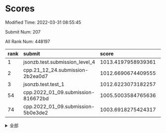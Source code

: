 # Scores

Modified Time: 2022-03-31 08:55:45

Submit Num: 207

All Rank Num: 448197

| rank |               submit               |       score        |       sigma        | pk_num |
| :--- | :--------------------------------- | :----------------- | :----------------- | :----- |
| 1    | jsonzb.test.submission_level_4     | 1013.4197958939361 | 0.82303404796612   | 8667   |
| 2    | cpp.21_12_24.submission-2b2ea0d7   | 1012.6690674409555 | 0.7822341337136389 | 8661   |
| 3    | jsonzb.test.test_1                 | 1012.6223073182257 | 0.813328352932482  | 8661   |
| 54   | cpp.2022_01_09.submission-816672bd | 1005.5003584765636 | 0.715080790790379  | 8660   |
| 74   | cpp.2022_01_09.submission-5b0e3de2 | 1003.6918275424317 | 0.724024433221273  | 8662   |


<details>
<summary>全部</summary>

| rank |                 submit                 |       score        |       sigma        | pk_num |
| :--- | :------------------------------------- | :----------------- | :----------------- | :----- |
| 1    | jsonzb.test.submission_level_4         | 1013.4197958939361 | 0.82303404796612   | 8667   |
| 2    | cpp.21_12_24.submission-2b2ea0d7       | 1012.6690674409555 | 0.7822341337136389 | 8661   |
| 3    | jsonzb.test.test_1                     | 1012.6223073182257 | 0.813328352932482  | 8661   |
| 4    | gobigger.level_3.submission_level_3_21 | 1011.8524321264764 | 0.7736947861025787 | 8658   |
| 5    | gobigger.level_3.submission_level_3_0  | 1011.5541897588196 | 0.7636189868479759 | 8666   |
| 6    | gobigger.level_3.submission_level_3_4  | 1011.4775487593658 | 0.7715087104781654 | 8655   |
| 7    | gobigger.level_3.submission_level_3_26 | 1011.3722780168519 | 0.7627779600951474 | 8666   |
| 8    | gobigger.level_3.submission_level_3_30 | 1011.1034959276568 | 0.7557473189981059 | 8658   |
| 9    | gobigger.level_3.submission_level_3_49 | 1011.0660732233928 | 0.7691701431258168 | 8662   |
| 10   | gobigger.level_3.submission_level_3_12 | 1011.012573605609  | 0.7702553077151315 | 8661   |
| 11   | gobigger.level_3.submission_level_3_3  | 1010.9479352778968 | 0.7899998220200097 | 8664   |
| 12   | gobigger.level_3.submission_level_3_11 | 1010.8561837003398 | 0.7748573551622907 | 8661   |
| 13   | gobigger.level_3.submission_level_3_29 | 1010.6564689337429 | 0.7744819927387669 | 8665   |
| 14   | gobigger.level_3.submission_level_3_40 | 1010.5919490042959 | 0.7520934067931081 | 8668   |
| 15   | gobigger.level_3.submission_level_3_31 | 1010.554527443026  | 0.7698240721041921 | 8661   |
| 16   | gobigger.level_3.submission_level_3_41 | 1010.5277831349251 | 0.7595487544631708 | 8660   |
| 17   | gobigger.level_3.submission_level_3_19 | 1010.4940428818196 | 0.7686620279396348 | 8661   |
| 18   | gobigger.level_3.submission_level_3_17 | 1010.4773562703539 | 0.7608906793666476 | 8658   |
| 19   | gobigger.level_3.submission_level_3_39 | 1010.4762531946042 | 0.7645921649702312 | 8665   |
| 20   | gobigger.level_3.submission_level_3_43 | 1010.3844308089048 | 0.7844556096385741 | 8661   |
| 21   | gobigger.level_3.submission_level_3_9  | 1010.3806242449035 | 0.7710291872944213 | 8660   |
| 22   | gobigger.level_3.submission_level_3_47 | 1010.379787652999  | 0.7645707273655566 | 8663   |
| 23   | gobigger.level_3.submission_level_3_36 | 1010.3754340304314 | 0.7574170404071201 | 8662   |
| 24   | gobigger.level_3.submission_level_3_22 | 1010.3478848107763 | 0.751649817533999  | 8658   |
| 25   | gobigger.level_3.submission_level_3_37 | 1010.1599592225114 | 0.7611547516666914 | 8662   |
| 26   | gobigger.level_3.submission_level_3_25 | 1010.148526103756  | 0.7566816071858505 | 8659   |
| 27   | gobigger.level_3.submission_level_3_5  | 1010.1139761589645 | 0.7714869774853077 | 8660   |
| 28   | gobigger.level_3.submission_level_3_33 | 1010.0385502082149 | 0.7391405931007353 | 8655   |
| 29   | gobigger.level_3.submission_level_3_15 | 1009.9453877926114 | 0.7618628682885193 | 8658   |
| 30   | gobigger.level_3.submission_level_3_46 | 1009.9388437670414 | 0.7686100289895241 | 8663   |
| 31   | gobigger.level_3.submission_level_3_32 | 1009.8537903872639 | 0.7538089932147128 | 8664   |
| 32   | gobigger.level_3.submission_level_3_23 | 1009.7972968988307 | 0.7536624596129042 | 8663   |
| 33   | gobigger.level_3.submission_level_3_38 | 1009.6720889213294 | 0.7591643631145942 | 8657   |
| 34   | gobigger.level_3.submission_level_3_44 | 1009.6547573617408 | 0.7437123465933968 | 8660   |
| 35   | gobigger.level_3.submission_level_3_6  | 1009.6513239744596 | 0.767942103294099  | 8659   |
| 36   | gobigger.level_3.submission_level_3_10 | 1009.5209848123587 | 0.7542364167759791 | 8657   |
| 37   | gobigger.level_3.submission_level_3_20 | 1009.5197726179235 | 0.7471727772461338 | 8658   |
| 38   | gobigger.level_3.submission_level_3_2  | 1009.476687039792  | 0.7453114416936443 | 8656   |
| 39   | gobigger.level_3.submission_level_3_24 | 1009.3756239633074 | 0.7320160314316493 | 8658   |
| 40   | gobigger.level_3.submission_level_3_48 | 1009.3637636702465 | 0.7537789442759559 | 8663   |
| 41   | gobigger.level_3.submission_level_3_16 | 1009.3110883878294 | 0.7356995563445566 | 8656   |
| 42   | gobigger.level_3.submission_level_3_27 | 1009.2418223130848 | 0.7415831996629154 | 8663   |
| 43   | gobigger.level_3.submission_level_3_1  | 1009.2244513150439 | 0.7545365752238432 | 8658   |
| 44   | gobigger.level_3.submission_level_3_34 | 1009.194752734472  | 0.7314039944740804 | 8660   |
| 45   | gobigger.level_3.submission_level_3_13 | 1009.169824451186  | 0.752838961056015  | 8658   |
| 46   | gobigger.level_3.submission_level_3_14 | 1009.157801302626  | 0.7598501968397359 | 8659   |
| 47   | gobigger.level_3.submission_level_3_42 | 1009.1053098907595 | 0.7486798846989796 | 8658   |
| 48   | gobigger.level_3.submission_level_3_18 | 1009.0534063344156 | 0.7496647756164512 | 8663   |
| 49   | gobigger.level_3.submission_level_3_8  | 1009.0363205510807 | 0.7451384905013112 | 8651   |
| 50   | gobigger.level_3.submission_level_3_45 | 1008.9187340627167 | 0.7710890948238284 | 8665   |
| 51   | gobigger.level_3.submission_level_3_35 | 1008.7462988500869 | 0.7393310910989592 | 8663   |
| 52   | gobigger.level_3.submission_level_3_7  | 1008.742966449604  | 0.7405799809500193 | 8658   |
| 53   | gobigger.level_3.submission_level_3_28 | 1008.6165925612822 | 0.7548603461152398 | 8661   |
| 54   | cpp.2022_01_09.submission-816672bd     | 1005.5003584765636 | 0.715080790790379  | 8660   |
| 55   | gobigger.level_1.submission_level_1_31 | 1005.337792291038  | 0.7232668619684021 | 8666   |
| 56   | gobigger.level_1.submission_level_1_0  | 1005.2167677992761 | 0.7107728671741603 | 8662   |
| 57   | gobigger.level_1.submission_level_1_7  | 1004.4083863951894 | 0.7086468599604805 | 8660   |
| 58   | gobigger.level_1.submission_level_1_27 | 1004.3203357436188 | 0.7316520698469855 | 8658   |
| 59   | gobigger.level_1.submission_level_1_42 | 1004.2252535625784 | 0.7223984879811558 | 8656   |
| 60   | gobigger.level_1.submission_level_1_40 | 1004.2002374473484 | 0.7125511004953006 | 8662   |
| 61   | gobigger.level_1.submission_level_1_39 | 1004.1601812471778 | 0.7277874998892779 | 8659   |
| 62   | gobigger.level_1.submission_level_1_36 | 1004.1129141745913 | 0.7115402264496399 | 8665   |
| 63   | gobigger.level_1.submission_level_1_48 | 1004.0496775589713 | 0.7105057189635645 | 8657   |
| 64   | gobigger.level_1.submission_level_1_24 | 1004.0193192533575 | 0.7284275221667051 | 8664   |
| 65   | gobigger.level_1.submission_level_1_26 | 1003.9975801130629 | 0.7175774088811476 | 8665   |
| 66   | gobigger.level_1.submission_level_1_30 | 1003.9971057094187 | 0.7209619663292645 | 8660   |
| 67   | gobigger.level_1.submission_level_1_4  | 1003.9428050095437 | 0.7222522687210314 | 8660   |
| 68   | gobigger.level_1.submission_level_1_33 | 1003.863441523098  | 0.714251795521473  | 8658   |
| 69   | gobigger.level_1.submission_level_1_38 | 1003.8443046241846 | 0.723766450335198  | 8660   |
| 70   | gobigger.level_1.submission_level_1_47 | 1003.844162787215  | 0.7246720366509811 | 8662   |
| 71   | gobigger.level_1.submission_level_1_10 | 1003.8323796504101 | 0.727912507776197  | 8661   |
| 72   | gobigger.level_1.submission_level_1_11 | 1003.7736455843424 | 0.7203450085209792 | 8653   |
| 73   | gobigger.level_1.submission_level_1_19 | 1003.77232030645   | 0.7252682253783344 | 8658   |
| 74   | cpp.2022_01_09.submission-5b0e3de2     | 1003.6918275424317 | 0.724024433221273  | 8662   |
| 75   | gobigger.level_1.submission_level_1_9  | 1003.6746336173712 | 0.7236411024593958 | 8661   |
| 76   | gobigger.level_1.submission_level_1_14 | 1003.6445706530623 | 0.7084954836335438 | 8662   |
| 77   | gobigger.level_1.submission_level_1_21 | 1003.6085991355633 | 0.7225376518992196 | 8665   |
| 78   | gobigger.level_1.submission_level_1_15 | 1003.486686368047  | 0.7202311777825524 | 8654   |
| 79   | gobigger.level_1.submission_level_1_18 | 1003.4319624348401 | 0.7083854850974041 | 8661   |
| 80   | gobigger.level_1.submission_level_1_13 | 1003.4262051270142 | 0.7069080794175345 | 8660   |
| 81   | gobigger.level_1.submission_level_1_32 | 1003.4149125380073 | 0.7146909189148786 | 8656   |
| 82   | gobigger.level_1.submission_level_1_41 | 1003.3895057039484 | 0.7192997698329789 | 8663   |
| 83   | gobigger.level_1.submission_level_1_6  | 1003.2470603491628 | 0.7219191304962681 | 8663   |
| 84   | gobigger.level_1.submission_level_1_1  | 1003.2189272351801 | 0.7275363723920022 | 8663   |
| 85   | gobigger.level_1.submission_level_1_12 | 1003.1936443111377 | 0.7195305104543878 | 8657   |
| 86   | gobigger.level_1.submission_level_1_49 | 1003.1365947111785 | 0.7144425305051395 | 8662   |
| 87   | gobigger.level_1.submission_level_1_17 | 1003.074781615509  | 0.7204592663285966 | 8660   |
| 88   | gobigger.level_1.submission_level_1_43 | 1003.0520623450202 | 0.7117969269874456 | 8665   |
| 89   | gobigger.level_1.submission_level_1_5  | 1003.0106829877077 | 0.7165801178312446 | 8666   |
| 90   | gobigger.level_1.submission_level_1_23 | 1002.9716862349388 | 0.7258421549809573 | 8661   |
| 91   | gobigger.level_1.submission_level_1_44 | 1002.9681952846572 | 0.7206821301797508 | 8657   |
| 92   | gobigger.level_1.submission_level_1_22 | 1002.9668020612509 | 0.7195240007923155 | 8659   |
| 93   | gobigger.level_1.submission_level_1_25 | 1002.7656350503285 | 0.7062630918842309 | 8663   |
| 94   | gobigger.level_1.submission_level_1_20 | 1002.7592850609738 | 0.713252033815516  | 8662   |
| 95   | gobigger.level_1.submission_level_1_35 | 1002.6086756007795 | 0.7206955117660765 | 8661   |
| 96   | gobigger.level_1.submission_level_1_29 | 1002.6062682569761 | 0.7180536036836519 | 8660   |
| 97   | gobigger.level_1.submission_level_1_16 | 1002.6013034757567 | 0.6978325627069366 | 8662   |
| 98   | gobigger.level_1.submission_level_1_28 | 1002.5418448651858 | 0.7191329776434026 | 8658   |
| 99   | gobigger.level_1.submission_level_1_46 | 1002.5365341726313 | 0.7156049643151149 | 8660   |
| 100  | gobigger.level_1.submission_level_1_8  | 1002.380822805531  | 0.7038776880790888 | 8663   |
| 101  | gobigger.level_1.submission_level_1_37 | 1002.3357657852063 | 0.7105606261573134 | 8664   |
| 102  | gobigger.level_1.submission_level_1_34 | 1002.2141965989114 | 0.7179801469528877 | 8663   |
| 103  | gobigger.level_1.submission_level_1_3  | 1002.2000496732317 | 0.7065983065326271 | 8661   |
| 104  | gobigger.level_1.submission_level_1_2  | 1001.8384760406323 | 0.709968998767427  | 8660   |
| 105  | gobigger.level_1.submission_level_1_45 | 1000.9920695971208 | 0.7063476521100632 | 8661   |
| 106  | gobigger.random.submission_random_12   | 997.4948855078759  | 0.705496416345005  | 8657   |
| 107  | gobigger.random.submission_random_3    | 997.1872733492746  | 0.7003818655505485 | 8663   |
| 108  | gobigger.random.submission_random_35   | 997.0312896831374  | 0.7022214084434969 | 8665   |
| 109  | gobigger.random.submission_random_1    | 996.8269199301373  | 0.7220531574799557 | 8660   |
| 110  | gobigger.random.submission_random_2    | 996.7452261372534  | 0.7057426705466427 | 8657   |
| 111  | gobigger.random.submission_random_18   | 996.6958601121512  | 0.7123911167072745 | 8661   |
| 112  | gobigger.random.submission_random_15   | 996.6634668549226  | 0.700143620782966  | 8662   |
| 113  | gobigger.random.submission_random_25   | 996.6227719615324  | 0.7142307784817186 | 8659   |
| 114  | gobigger.random.submission_random_40   | 996.5895924612146  | 0.711878882390305  | 8656   |
| 115  | gobigger.random.submission_random_47   | 996.5142378536872  | 0.7065340455116902 | 8666   |
| 116  | gobigger.random.submission_random_22   | 996.4592330124331  | 0.7195670980425102 | 8658   |
| 117  | gobigger.random.submission_random_38   | 996.4142131195977  | 0.7102357268507451 | 8661   |
| 118  | gobigger.random.submission_random_23   | 996.345274640971   | 0.7114014485245926 | 8662   |
| 119  | gobigger.random.submission_random_34   | 996.3374423097401  | 0.7050186476365707 | 8660   |
| 120  | gobigger.random.submission_random_29   | 996.2872486995258  | 0.6977526635893785 | 8659   |
| 121  | gobigger.random.submission_random_48   | 996.2329272716864  | 0.7062753816588867 | 8662   |
| 122  | gobigger.random.submission_random_42   | 996.2296999564751  | 0.7154423406460356 | 8664   |
| 123  | gobigger.random.submission_random_41   | 996.1945437157483  | 0.708846458674925  | 8664   |
| 124  | gobigger.random.submission_random_30   | 996.1808618723395  | 0.7220738126443268 | 8658   |
| 125  | gobigger.random.submission_random_36   | 996.1807058290796  | 0.7198102611363928 | 8660   |
| 126  | gobigger.random.submission_random_28   | 996.1608056127722  | 0.7089885216657916 | 8663   |
| 127  | gobigger.random.submission_random_39   | 996.1593295014011  | 0.7219048660132842 | 8656   |
| 128  | gobigger.random.submission_random_31   | 996.07715773768    | 0.7173434300881454 | 8663   |
| 129  | gobigger.random.submission_random_4    | 996.0751070017192  | 0.6954772328673449 | 8662   |
| 130  | gobigger.random.submission_random_37   | 996.0704905946687  | 0.7258500242315152 | 8661   |
| 131  | gobigger.random.submission_random_6    | 996.0627503108892  | 0.7367402246689471 | 8662   |
| 132  | gobigger.random.submission_random_44   | 996.0072230427504  | 0.710056300551145  | 8659   |
| 133  | gobigger.random.submission_random_49   | 995.9307006618383  | 0.7010865443763148 | 8663   |
| 134  | gobigger.random.submission_random_9    | 995.9074815359664  | 0.7093043919361398 | 8668   |
| 135  | gobigger.random.submission_random_27   | 995.8442192653156  | 0.7018583745653277 | 8661   |
| 136  | gobigger.random.submission_random_43   | 995.8358712695826  | 0.7317465152874191 | 8655   |
| 137  | gobigger.random.submission_random_21   | 995.8163261163986  | 0.7052566265933452 | 8653   |
| 138  | gobigger.random.submission_random_32   | 995.7105168684396  | 0.7053643808097246 | 8660   |
| 139  | gobigger.random.submission_random_14   | 995.6786263898995  | 0.7175084891375962 | 8658   |
| 140  | gobigger.random.submission_random_20   | 995.6609032839244  | 0.7061359933526283 | 8665   |
| 141  | gobigger.random.submission_random_7    | 995.6429783986855  | 0.7128150809537275 | 8659   |
| 142  | gobigger.random.submission_random_19   | 995.6254849578986  | 0.7231960538697467 | 8662   |
| 143  | gobigger.random.submission_random_5    | 995.538318877283   | 0.7263286740122646 | 8659   |
| 144  | gobigger.random.submission_random_10   | 995.5224600123167  | 0.7160868494180641 | 8665   |
| 145  | gobigger.random.submission_random_13   | 995.522262349526   | 0.7043310307671016 | 8660   |
| 146  | gobigger.random.submission_random_46   | 995.5014993067739  | 0.7357394948874655 | 8658   |
| 147  | gobigger.random.submission_random_45   | 995.4876319756473  | 0.7204570537605575 | 8662   |
| 148  | gobigger.random.submission_random_8    | 995.4128233493893  | 0.7123338074557924 | 8662   |
| 149  | gobigger.random.submission_random_16   | 995.1844916403772  | 0.7186369851470541 | 8667   |
| 150  | gobigger.random.submission_random_24   | 995.1031250287544  | 0.7193783227395228 | 8658   |
| 151  | gobigger.random.submission_random_33   | 995.0340851811804  | 0.7138166201188211 | 8666   |
| 152  | gobigger.random.submission_random_11   | 994.9906120826317  | 0.7141282258291115 | 8662   |
| 153  | gobigger.random.submission_random_26   | 994.975305229686   | 0.7146023000567681 | 8659   |
| 154  | gobigger.random.submission_random_0    | 994.8095524708733  | 0.7044872485822719 | 8662   |
| 155  | gobigger.level_2.submission_level_2_22 | 994.6040766986722  | 0.7272484430650206 | 8662   |
| 156  | gobigger.random.submission_random_17   | 994.5708663704447  | 0.7247573865771728 | 8661   |
| 157  | gobigger.level_2.submission_level_2_16 | 993.3413127565638  | 0.747184429563321  | 8658   |
| 158  | gobigger.level_2.submission_level_2_14 | 993.2819782802262  | 0.7338504888272463 | 8657   |
| 159  | gobigger.level_2.submission_level_2_11 | 993.2447845943959  | 0.7388606385207774 | 8659   |
| 160  | gobigger.level_2.submission_level_2_47 | 993.1974056532817  | 0.7364311693184674 | 8668   |
| 161  | gobigger.level_2.submission_level_2_44 | 993.159224706563   | 0.7291909455086392 | 8658   |
| 162  | gobigger.level_2.submission_level_2_20 | 993.020764446148   | 0.7436967944286795 | 8659   |
| 163  | gobigger.level_2.submission_level_2_19 | 992.966220083035   | 0.7488341287179345 | 8657   |
| 164  | gobigger.level_2.submission_level_2_18 | 992.9452288795634  | 0.7503873272242373 | 8657   |
| 165  | gobigger.level_2.submission_level_2_42 | 992.9282552039889  | 0.7426460845114196 | 8662   |
| 166  | gobigger.level_2.submission_level_2_4  | 992.9183149889682  | 0.7460127065528237 | 8657   |
| 167  | gobigger.level_2.submission_level_2_28 | 992.866904941924   | 0.7305786405343695 | 8662   |
| 168  | gobigger.level_2.submission_level_2_24 | 992.8635709044403  | 0.7267601376824085 | 8664   |
| 169  | gobigger.level_2.submission_level_2_1  | 992.6882259675757  | 0.7224188936747126 | 8661   |
| 170  | gobigger.level_2.submission_level_2_21 | 992.6062757013432  | 0.7354206214129508 | 8658   |
| 171  | gobigger.level_2.submission_level_2_33 | 992.5373221753422  | 0.7365890248188244 | 8662   |
| 172  | gobigger.level_2.submission_level_2_30 | 992.4762513022154  | 0.7244939295092336 | 8664   |
| 173  | gobigger.level_2.submission_level_2_45 | 992.4652365547186  | 0.746961962724641  | 8658   |
| 174  | gobigger.level_2.submission_level_2_17 | 992.3634410498828  | 0.7343884690685355 | 8661   |
| 175  | gobigger.level_2.submission_level_2_26 | 992.3400656002617  | 0.7553666695363709 | 8662   |
| 176  | gobigger.level_2.submission_level_2_6  | 992.275059157938   | 0.7392772938176065 | 8664   |
| 177  | gobigger.level_2.submission_level_2_49 | 992.1606528206923  | 0.7489376439109775 | 8660   |
| 178  | gobigger.level_2.submission_level_2_46 | 992.1368354756333  | 0.722971939569461  | 8665   |
| 179  | gobigger.level_2.submission_level_2_13 | 992.0454298366453  | 0.7370091472481357 | 8661   |
| 180  | gobigger.level_2.submission_level_2_34 | 991.9640967527951  | 0.7420041882202818 | 8661   |
| 181  | gobigger.level_2.submission_level_2_12 | 991.931633048709   | 0.7548841320902141 | 8662   |
| 182  | gobigger.level_2.submission_level_2_8  | 991.8954824069638  | 0.7442854934860157 | 8663   |
| 183  | gobigger.level_2.submission_level_2_31 | 991.816421114754   | 0.7576091294653996 | 8659   |
| 184  | gobigger.level_2.submission_level_2_15 | 991.8060476566578  | 0.7413119621297097 | 8662   |
| 185  | gobigger.level_2.submission_level_2_39 | 991.7421199875048  | 0.7431031603905872 | 8668   |
| 186  | gobigger.level_2.submission_level_2_29 | 991.7327286950575  | 0.751764194882101  | 8660   |
| 187  | gobigger.level_2.submission_level_2_9  | 991.729080804003   | 0.7411099729119394 | 8667   |
| 188  | gobigger.level_2.submission_level_2_32 | 991.6957138721181  | 0.7468590361391308 | 8661   |
| 189  | gobigger.level_2.submission_level_2_40 | 991.6574092897002  | 0.7410974905513575 | 8663   |
| 190  | gobigger.level_2.submission_level_2_5  | 991.6557742462834  | 0.7503870057565223 | 8663   |
| 191  | gobigger.level_2.submission_level_2_23 | 991.597914422044   | 0.7552178237428894 | 8661   |
| 192  | gobigger.level_2.submission_level_2_3  | 991.5474260628898  | 0.7277022152688967 | 8666   |
| 193  | gobigger.level_2.submission_level_2_25 | 991.5329494772727  | 0.7695804695360308 | 8661   |
| 194  | gobigger.level_2.submission_level_2_36 | 991.4629991683104  | 0.7563700770102925 | 8658   |
| 195  | gobigger.level_2.submission_level_2_43 | 991.4625446669518  | 0.759384137828912  | 8656   |
| 196  | gobigger.level_2.submission_level_2_48 | 991.360694492213   | 0.7404566112406876 | 8664   |
| 197  | gobigger.level_2.submission_level_2_7  | 991.2223105656062  | 0.7342542602763168 | 8661   |
| 198  | gobigger.level_2.submission_level_2_0  | 990.9580232507224  | 0.7441061119090846 | 8662   |
| 199  | gobigger.level_2.submission_level_2_10 | 990.9496887686006  | 0.7627451507857118 | 8662   |
| 200  | gobigger.level_2.submission_level_2_35 | 990.8849997342244  | 0.7737587076257344 | 8663   |
| 201  | gobigger.level_2.submission_level_2_37 | 990.8162742094869  | 0.7406395172324    | 8657   |
| 202  | gobigger.level_2.submission_level_2_27 | 990.7637695226707  | 0.7794678309406446 | 8662   |
| 203  | gobigger.level_2.submission_level_2_2  | 990.7577462952336  | 0.7482488933578112 | 8655   |
| 204  | gobigger.level_2.submission_level_2_38 | 990.6311245460454  | 0.7668116423765156 | 8662   |
| 205  | gobigger.level_2.submission_level_2_41 | 990.5749791691611  | 0.7598717487747365 | 8661   |
| 206  | gobigger.none.submission_none_0        | 978.565723289719   | 1.234196057552744  | 8661   |
| 207  | gobigger.none.submission_none_1        | 976.01096412862    | 1.4901893898331426 | 8661   |

</details>